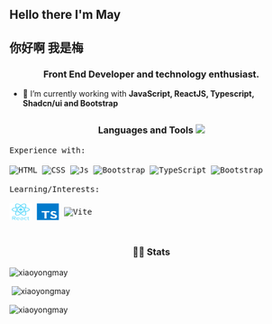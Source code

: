 ## Hello there I'm May
## 你好啊 我是梅

<h3 align="center">Front End Developer and technology enthusiast.</h3>  


  
- 🌱 I’m currently working with **JavaScript, ReactJS, Typescript, Shadcn/ui and Bootstrap**  


##
  <h3 align="center">Languages and Tools  <img src = "https://media2.giphy.com/media/QssGEmpkyEOhBCb7e1/giphy.gif?cid=ecf05e47a0n3gi1bfqntqmob8g9aid1oyj2wr3ds3mg700bl&rid=giphy.gif" width = 25px></h3>   
 <div style="display: inline_block;">
 <kbd align="center">
      <kbd>Experience with:</kbd>
      <br />
      <br />
      <img align="center" title="HTML5" alt="HTML" height="30" width="40" src="">
      <img align="center"  title="CSS3" alt="CSS" height="30" width="40" src="https://www.vectorlogo.zone/logos/w3_html5/w3_html5-icon.svg">
      <img align="center"  title="Javascript" alt="Js" height="30" width="40" src="https://upload.vectorlogo.zone/logos/javascript/images/239ec8a4-163e-4792-83b6-3f6d96911757.svg">
      <img align="center" title="React" alt="Bootstrap" height="30" width="40" src="https://www.vectorlogo.zone/logos/reactjs/reactjs-icon.svg">
   <img align="center" title="TypeScript" alt="TypeScript" height="30" width="40" src="https://www.vectorlogo.zone/logos/typescriptlang/typescriptlang-icon.svg"> 
      <img align="center" title="Bootstrap" alt="Bootstrap" height="30" width="40" src="https://www.vectorlogo.zone/logos/getbootstrap/getbootstrap-icon.svg">
   <br />
<br /> 
</kbd>
<kbd align="center">
<kbd>Learning/Interests:</kbd>
 <br />
 <br />
      <img align="center" title="React" alt="React" height="30" width="40" src="https://raw.githubusercontent.com/devicons/devicon/master/icons/react/react-original-wordmark.svg">
      <img align="center" title="Typescript" alt="Typescript" height="30" width="40" src="https://raw.githubusercontent.com/devicons/devicon/master/icons/typescript/typescript-plain.svg">
      <img align="center" title="Vite" alt="Vite" height="30" width="40" src="https://www.vectorlogo.zone/logos/vitejsdev/vitejsdev-icon.svg">
 <br />
 <br />
</kbd> 
  </div>
 
 ##
 

   

<h3 align="center"> 👨‍💻 Stats </h3>  


<p><img align="center" src="https://github-readme-stats.vercel.app/api/top-langs?username=xiaoyongmay&show_icons=true&theme=dark&text_color=ffffff&locale=en&layout=compact" alt="xiaoyongmay" /></p>

<p>&nbsp;<img align="center" src="https://github-readme-stats.vercel.app/api?username=xiaoyongmay&show_icons=true&theme=dark&text_color=16df81&locale=en" alt="xiaoyongmay" /></p>

<p><img align="center" src="https://github-readme-streak-stats.herokuapp.com/?user=xiaoyongmay&theme=dark" alt="xiaoyongmay" /></p> 
